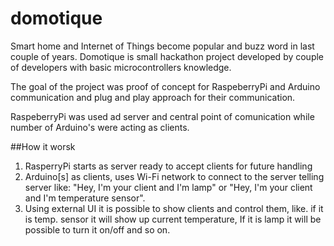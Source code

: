 # domotique

Smart home and Internet of Things become popular and buzz word in last couple of years. Domotique is small hackathon project
developed by couple of developers with basic microcontrollers knowledge.

The goal of the project was proof of concept for RaspeberryPi and Arduino communication and plug and play approach for
their communication.

RaspeberryPi was used ad server and central point of comunication while number of Arduino's were acting as clients.

##How it worsk

1. RasperryPi starts as server ready to accept clients for future handling
2. Arduino[s] as clients, uses Wi-Fi network to connect to the server telling server like: "Hey, I'm your client and I'm lamp" or
"Hey, I'm your client and I'm temperature sensor".
3. Using external UI it is possible to show clients and control them, like. if it is temp. sensor it will show up current temperature,
If it is lamp it will be possible to turn it on/off and so on.



